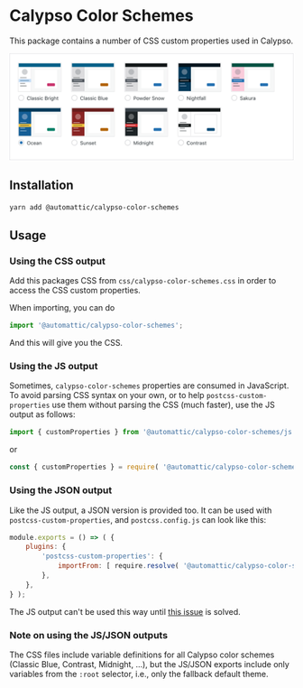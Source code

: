 # Calypso Color Schemes

This package contains a number of CSS custom properties used in Calypso.

![Color scheme thumbnails](screenshot@2x.png)

## Installation

```sh
yarn add @automattic/calypso-color-schemes
```

## Usage

### Using the CSS output

Add this packages CSS from `css/calypso-color-schemes.css` in order to access the CSS custom
properties.

When importing, you can do

```js
import '@automattic/calypso-color-schemes';
```

And this will give you the CSS.

### Using the JS output

Sometimes, `calypso-color-schemes` properties are consumed in JavaScript. To avoid parsing CSS syntax on your own, or to help `postcss-custom-properties` use them without parsing the CSS (much faster), use the JS output as follows:

```js
import { customProperties } from '@automattic/calypso-color-schemes/js'; // mind the js suffix
```

or

```js
const { customProperties } = require( '@automattic/calypso-color-schemes/js' );
```

### Using the JSON output

Like the JS output, a JSON version is provided too. It can be used with `postcss-custom-properties`, and `postcss.config.js` can look like this:

```js
module.exports = () => ( {
	plugins: {
		'postcss-custom-properties': {
			importFrom: [ require.resolve( '@automattic/calypso-color-schemes/json' ) ],
		},
	},
} );
```

The JS output can't be used this way until [this issue](https://github.com/postcss/postcss-custom-properties/issues/255) is solved.

### Note on using the JS/JSON outputs

The CSS files include variable definitions for all Calypso color schemes (Classic Blue, Contrast, Midnight, ...), but the JS/JSON exports include only variables from the `:root` selector, i.e., only the fallback default theme.
